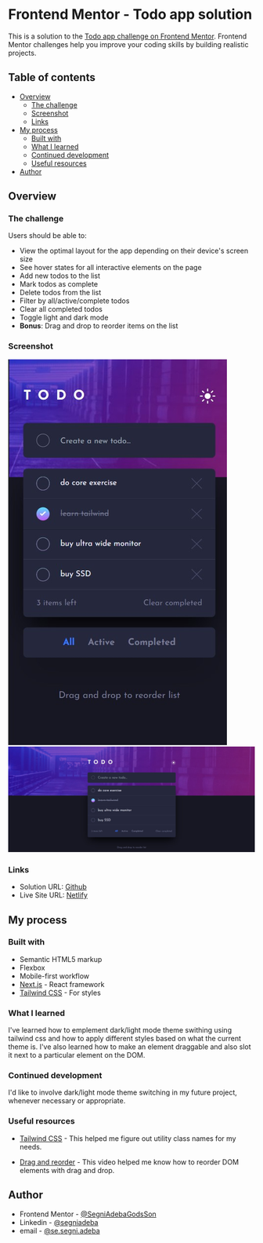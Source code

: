 # Frontend Mentor - Todo app solution

This is a solution to the [Todo app challenge on Frontend Mentor](https://www.frontendmentor.io/challenges/todo-app-Su1_KokOW). Frontend Mentor challenges help you improve your coding skills by building realistic projects.

## Table of contents

-   [Overview](#overview)
    -   [The challenge](#the-challenge)
    -   [Screenshot](#screenshot)
    -   [Links](#links)
-   [My process](#my-process)
    -   [Built with](#built-with)
    -   [What I learned](#what-i-learned)
    -   [Continued development](#continued-development)
    -   [Useful resources](#useful-resources)
-   [Author](#author)

## Overview

### The challenge

Users should be able to:

-   View the optimal layout for the app depending on their device's screen size
-   See hover states for all interactive elements on the page
-   Add new todos to the list
-   Mark todos as complete
-   Delete todos from the list
-   Filter by all/active/complete todos
-   Clear all completed todos
-   Toggle light and dark mode
-   **Bonus**: Drag and drop to reorder items on the list

### Screenshot

![](./screenshot-mobile.jpg)
![](./screenshot-desktop.jpg)

### Links

-   Solution URL: [Github](https://github.com/SegniAdebaGodsSon/Frontend-Mentor/tree/master/Todo%20App/todo-app)
-   Live Site URL: [Netlify](https://heroic-concha-5e6b06.netlify.app/)

## My process

### Built with

-   Semantic HTML5 markup
-   Flexbox
-   Mobile-first workflow
-   [Next.js](https://nextjs.org/) - React framework
-   [Tailwind CSS](https://tailwindcss.com) - For styles

### What I learned

I've learned how to emplement dark/light mode theme swithing using tailwind css and how to apply different styles based on what the current theme is. I've also learned how to make an element draggable and also slot it next to a particular element on the DOM.

### Continued development

I'd like to involve dark/light mode theme switching in my future project, whenever necessary or appropriate.

### Useful resources

-   [Tailwind CSS](https://www.tailwindcss.com) - This helped me figure out utility class names for my needs.

-   [Drag and reorder](https://youtu.be/jfYWwQrtzzY) - This video helped me know how to reorder DOM elements with drag and drop.

## Author

-   Frontend Mentor - [@SegniAdebaGodsSon](https://www.frontendmentor.io/profile/SegniAdebaGodsSon)
-   Linkedin - [@segniadeba](https://www.linkedin.com/in/segniadeba/)
-   email - [@se.segni.adeba](se.segni.adeba@gmail.com)
